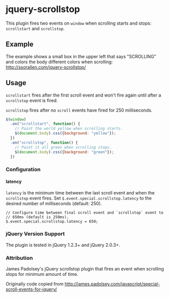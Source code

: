 jquery-scrollstop
=================

This plugin fires two events on `window` when scrolling starts and stops:
`scrollstart` and `scrollstop`.

## Example

The example shows a small box in the upper left that says "SCROLLING" and
colors the body different colors when scrolling: http://ssorallen.com/jquery-scrollstop/

## Usage

`scrollstart` fires after the first scroll event and won't fire again until
after a `scrollstop` event is fired.

`scrollstop` fires after no `scroll` events have fired for 250 milliseconds.

```js
$(window)
  .on("scrollstart", function() {
    // Paint the world yellow when scrolling starts.
    $(document.body).css({background: "yellow"});
  })
  .on("scrollstop", function() {
    // Paint it all green when scrolling stops.
    $(document.body).css({background: "green"});
  })
```

### Configuration

#### latency

`latency` is the minimum time between the last scroll event and when the
`scrollstop` event fires. Set `$.event.special.scrollstop.latency` to the
desired number of milliseconds (default: 250).

    // Configure time between final scroll event and `scrollstop` event to
    // 650ms (default is 250ms).
    $.event.special.scrollstop.latency = 650;

### jQuery Version Support

The plugin is tested in jQuery 1.2.3+ and jQuery 2.0.3+.

### Attribution

James Padolsey's jQuery scrollstop plugin that fires an event when scrolling
stops for minimum amount of time.

Originally code copied from
http://james.padolsey.com/javascript/special-scroll-events-for-jquery/
